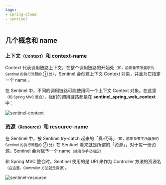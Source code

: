 ```yaml
---
tags: 
- spring-cloud 
- sentinel 
---
```


## 几个概念和 name

### 上下文<small>（Context）</small>和 context-name

Context 代表调用链路上下文。在整个调用链路的开始处<small>（即，前面章节所展示的 Sentinel 的执行流程的 ① 处）</small>，Sentinel 会创建上下文 Context 对象，并且为它指定一个 name 。

在 Sentinel 中，不同的调用链路可能使用同一个上下文 Context 对象。在这里<small>（和 Spring MVC 整合）</small>，我们的调用链路都是在 **sentinel_spring_web_context** 中：

![sentinel-context](https://woniumd.oss-cn-hangzhou.aliyuncs.com/java/hemiao/20220627135438.png)


### 资源<small>（Resource）</small>和 resource-name

在 Sentinel 中，被 Sentinel try-catch 起来的「真·代码」<small>（即，前面章节中所展示的 Sentinel 的执行流程的 ③ 处）</small>在 Sentinel 看来就是所谓的「资源」，对于每一份资源，Sentinel 会为赋予一个 name<small>（或者你手动指定）</small>

和 Spring MVC 整合时，Sentinel 使用的是 URI 来作为 Controller 方法的资源名<small>（在这里，Controller 方法就是资源）</small>。

  ![sentinel-resource](https://woniumd.oss-cn-hangzhou.aliyuncs.com/java/hemiao/20220627135440.png)

